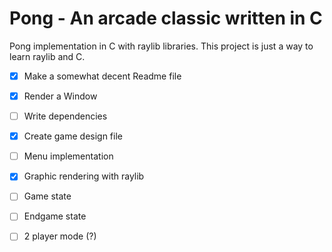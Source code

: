 # Pong - An arcade classic written in C

Pong implementation in C with raylib libraries.
This project is just a way to learn raylib and C.

- [x] Make a somewhat decent Readme file
- [x] Render a Window
- [ ] Write dependencies
- [x] Create game design file 
- [ ] Menu implementation
- [x] Graphic rendering with raylib
- [ ] Game state
- [ ] Endgame state
- [ ] 2 player mode (?)

